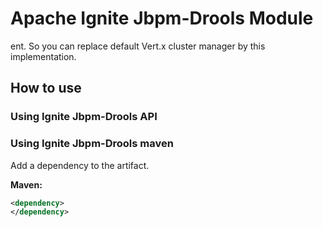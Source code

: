 # Apache Ignite Jbpm-Drools Module 

ent. So you can replace default Vert.x cluster manager by this implementation.

## How to use

### Using Ignite Jbpm-Drools API 


### Using Ignite Jbpm-Drools maven 

Add a dependency to the artifact.

**Maven:**

```xml
<dependency>
</dependency>
```


